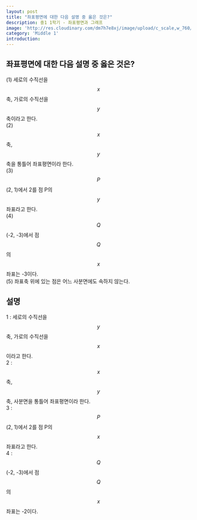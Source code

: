 ```yaml
---
layout: post
title: "좌표평면에 대한 다음 설명 중 옳은 것은?"
description: 중1 1학기 - 좌표평면과 그래프
image: 'http://res.cloudinary.com/dm7h7e8xj/image/upload/c_scale,w_760/v1504807239/morpheus_xdzgg1.jpg'
category: 'Middle 1'
introduction:
---
```

## 좌표평면에 대한 다음 설명 중 옳은 것은?
(1) 세로의 수직선을 $$x$$축, 가로의 수직선을 $$y$$축이라고 한다.<br>
(2) $$x$$축, $$y$$축을 통틀어 좌표평면이라 한다.<br>
(3) $$P$$(2, 1)에서 2를 점 P의 $$y$$좌표라고 한다.<br>
(4) $$Q$$(-2, -3)에서 점$$Q$$의 $$x$$좌표는 -3이다.<br>
(5) 좌표축 위에 있는 점은 어느 사분면에도 속하지 않는다.<br>

## 설명
1 : 세로의 수직선을 <m>$$y$$축</m>, 가로의 수직선을 <m>$$x$$</m>이라고 한다.<br>
2 : $$x$$축, $$y$$축, 사분면을 통틀어 좌표평면이라 한다.<br>
3 : $$P$$(2, 1)에서 2를 점 P의 $$x$$좌표라고 한다.<br>
4 : $$Q$$(-2, -3)에서 점$$Q$$의 $$x$$좌표는 -2이다.<br>
